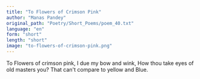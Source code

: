 ```yaml
---
title: "To Flowers of Crimson Pink"
author: "Manas Pandey"
original_path: "Poetry/Short_Poems/poem_40.txt"
language: "en"
form: "short"
length: "short"
image: "to-flowers-of-crimson-pink.png"
---
```

To Flowers of crimson pink,
I due my bow and wink,
How thou take eyes of old masters you?
That can't compare to yellow and Blue.